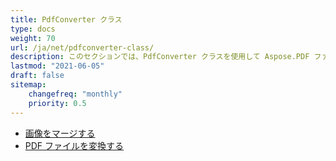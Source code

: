```yaml
---
title: PdfConverter クラス
type: docs
weight: 70
url: /ja/net/pdfconverter-class/
description: このセクションでは、PdfConverter クラスを使用して Aspose.PDF ファサードを操作する方法を説明します。
lastmod: "2021-06-05"
draft: false
sitemap:
    changefreq: "monthly"
    priority: 0.5
---
```


- [画像をマージする](/pdf/ja/net/merge-images/)
- [PDF ファイルを変換する](/pdf/ja/net/convert-pdf-file/)
